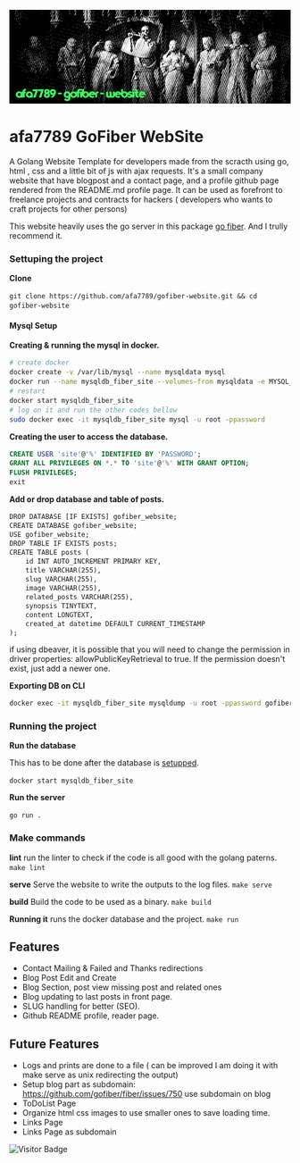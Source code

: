 ![Theme Image](resources/banner.png)
# afa7789 GoFiber WebSite

A Golang Website Template for developers made from the scracth using go, html , css and a little bit of js with ajax requests. It's a small company website that have blogpost and a contact page, and a profile github page rendered from the README.md profile page. It can be used as forefront to freelance projects and contracts for hackers ( developers who wants to craft projects for other persons)

This website heavily uses the go server in this package [go fiber](https://gofiber.io/). And I trully recommend it.

### Settuping the project

__Clone__

`git clone https://github.com/afa7789/gofiber-website.git && cd gofiber-website`
#### Mysql Setup

__Creating & running the mysql in docker.__
```sh
# create docker
docker create -v /var/lib/mysql --name mysqldata mysql
docker run --name mysqldb_fiber_site --volumes-from mysqldata -e MYSQL_ROOT_PASSWORD=password -p 3306:3306 -d mysql:latest
# restart
docker start mysqldb_fiber_site
# log on it and run the other codes bellow
sudo docker exec -it mysqldb_fiber_site mysql -u root -ppassword
```

__Creating the user to access the database.__
```sql
CREATE USER 'site'@'%' IDENTIFIED BY 'PASSWORD';
GRANT ALL PRIVILEGES ON *.* TO 'site'@'%' WITH GRANT OPTION;
FLUSH PRIVILEGES;
exit
```

__Add or drop database and table of posts.__
```
DROP DATABASE [IF EXISTS] gofiber_website;
CREATE DATABASE gofiber_website;
USE gofiber_website;
DROP TABLE IF EXISTS posts;
CREATE TABLE posts (
    id INT AUTO_INCREMENT PRIMARY KEY,
    title VARCHAR(255),
    slug VARCHAR(255),
    image VARCHAR(255),
    related_posts VARCHAR(255),
    synopsis TINYTEXT,
    content LONGTEXT,
    created_at datetime DEFAULT CURRENT_TIMESTAMP
);
```

if using dbeaver, it is possible that you will need to change the permission in driver properties: allowPublicKeyRetrieval to true. If the permission doesn't exist, just add a newer one.

__Exporting DB on CLI__

```sh
docker exec -it mysqldb_fiber_site mysqldump -u root -ppassword gofiber_website > dump.sql
```

### Running the project

__Run the database__

This has to be done after the database is [setupped](#mysql-setup).

`docker start mysqldb_fiber_site`

__Run the server__

`go run .`

### Make commands

__lint__
run the linter to check if the code is all good with the golang paterns.
`make lint`

__serve__
Serve the website to write the outputs to the log files.
`make serve`

__build__
Build the code to be used as a binary.
`make build`

__Running it__
runs the docker database and the project.
`make run`

## Features
- Contact Mailing & Failed and Thanks redirections
- Blog Post Edit and Create
- Blog Section, post view missing post and related ones
- Blog updating to last posts in front page.
- SLUG handling for better (SEO).
- Github README profile, reader page.

## Future Features
- Logs and prints are done to a file ( can be improved I am doing it with make serve as unix redirecting the output)
- Setup blog part as subdomain: https://github.com/gofiber/fiber/issues/750 use subdomain on blog
- ToDoList Page
- Organize html css images to use smaller ones to save loading time.
- Links Page 
- Links Page as subdomain

![Visitor Badge](https://visitor-badge.laobi.icu/badge?page_id=afa7789.gofiber-website)
